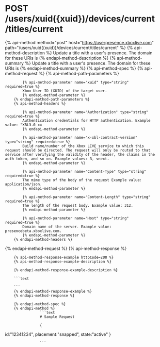 # POST /users/xuid({xuid})/devices/current/titles/current

{% api-method method="post" host="https://userpresence.xboxlive.com" path="/users/xuid({xuid})/devices/current/titles/current" %}
        {% api-method-description %}
        Update a title with a user's presence. The domain for these URIs is 
        {% endapi-method-description %}
        {% api-method-summary %}
        Update a title with a user's presence. The domain for these URIs is 
        {% endapi-method-summary %}
        {% api-method-spec %}
        {% api-method-request %}
        {% api-method-path-parameters %}
        
            {% api-method-parameter name="xuid" type="string" required=true %}
            Xbox User ID (XUID) of the target user.
            {% endapi-method-parameter %}
        {% endapi-method-path-parameters %}
        {% api-method-headers %}
        
            {% api-method-parameter name="Authorization" type="string" required=true %}
            Authentication credentials for HTTP authentication. Example value: "XBL3.0 x=
            {% endapi-method-parameter %}

            {% api-method-parameter name="x-xbl-contract-version" type="string" required=true %}
            Build name/number of the Xbox LIVE service to which this request should be directed. The request will only be routed to that service after verifying the validity of the header, the claims in the auth token, and so on. Example values: 3, vnext.
            {% endapi-method-parameter %}

            {% api-method-parameter name="Content-Type" type="string" required=true %}
            The mime type of the body of the request Example value: application/json.
            {% endapi-method-parameter %}

            {% api-method-parameter name="Content-Length" type="string" required=true %}
            The length of the request body. Example value: 312.
            {% endapi-method-parameter %}

            {% api-method-parameter name="Host" type="string" required=true %}
            Domain name of the server. Example value: presencebeta.xboxlive.com.
            {% endapi-method-parameter %}
        {% endapi-method-headers %}
{% endapi-method-request %}
        {% api-method-response %}
        
        {% api-method-response-example httpCode=200 %}
        {% api-method-response-example-description %}
        
        {% endapi-method-response-example-description %}
        
        ```text
        
        ```
        {% endapi-method-response-example %}
        {% endapi-method-response %}
        
        {% endapi-method-spec %}
        {% endapi-method %}
                    ```text
                    # Sample Request

                    {
  id:"12341234",
  placement:"snapped",
  state:"active"
}
      

                    ```
                    